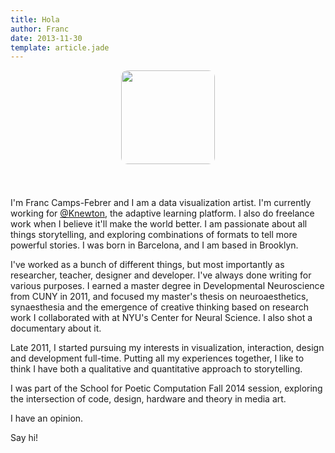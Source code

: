 ```yaml
---
title: Hola
author: Franc
date: 2013-11-30
template: article.jade
---
```


<div style="text-align: center"><img width="150px" height="150px" style="width: 150px !important; display: inline; border-radius: 10px; margin: 0 auto; margin-bottom: 2.8em" src="/css/images/thisguy.gif"/></div> 

I'm Franc Camps-Febrer and I am a data visualization artist. I'm currently working for [@Knewton](http://www.twitter.com/knewton), the adaptive learning platform. I also do freelance work when I believe it'll make the world better. I am passionate about all things storytelling, and exploring combinations of formats to tell more powerful stories. I was born in Barcelona, and I am based in Brooklyn.

I've worked as a bunch of different things, but most importantly as researcher, teacher, designer and developer. I've always done writing for various purposes. I earned a master degree in Developmental Neuroscience from CUNY in 2011, and focused my master's thesis on neuroaesthetics, synaesthesia and the emergence of creative thinking based on research work I collaborated with at NYU's Center for Neural Science. I also shot a documentary about it.

Late 2011, I started pursuing my interests in visualization, interaction, design and development full-time. Putting all my experiences together, I like to think I have both a qualitative and quantitative approach to storytelling.

I was part of the School for Poetic Computation Fall 2014 session, exploring the intersection of code, design, hardware and theory in media art.

I have an opinion.

Say hi!

<script>
  (function(i,s,o,g,r,a,m){i['GoogleAnalyticsObject']=r;i[r]=i[r]||function(){
  (i[r].q=i[r].q||[]).push(arguments)},i[r].l=1*new Date();a=s.createElement(o),
  m=s.getElementsByTagName(o)[0];a.async=1;a.src=g;m.parentNode.insertBefore(a,m)
  })(window,document,'script','//www.google-analytics.com/analytics.js','ga');

  ga('create', 'UA-36910924-1', 'auto');
  ga('send', 'pageview');

</script>
